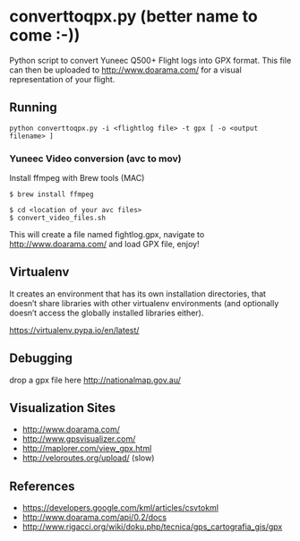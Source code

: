 # converttoqpx.py (better name to come :-))
Python script to convert Yuneec Q500+ Flight logs into GPX format. This file can then be uploaded to http://www.doarama.com/ for a visual representation of your flight.

## Running

````
python converttoqpx.py -i <flightlog file> -t gpx [ -o <output filename> ]
````

### Yuneec Video conversion (avc to mov)

Install ffmpeg with Brew tools (MAC)
```
$ brew install ffmpeg
```

```
$ cd <location of your avc files>
$ convert_video_files.sh
```

This will create a file named fightlog.gpx, navigate to http://www.doarama.com/ and load GPX file, enjoy!

## Virtualenv
It creates an environment that has its own installation directories, that doesn’t share libraries with other virtualenv environments (and optionally doesn’t access the globally installed libraries either).

https://virtualenv.pypa.io/en/latest/

## Debugging
drop a gpx file here http://nationalmap.gov.au/

## Visualization Sites
* http://www.doarama.com/
* http://www.gpsvisualizer.com/
* http://maplorer.com/view_gpx.html
* http://veloroutes.org/upload/ (slow)

## References
* https://developers.google.com/kml/articles/csvtokml
* http://www.doarama.com/api/0.2/docs
* http://www.rigacci.org/wiki/doku.php/tecnica/gps_cartografia_gis/gpx
